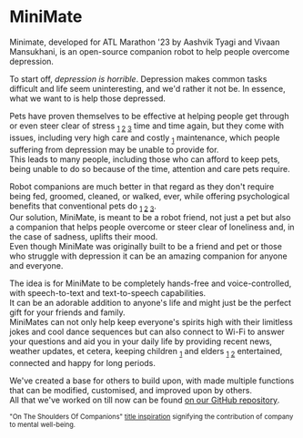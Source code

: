 # MiniMate
Minimate, developed for ATL Marathon '23 by Aashvik Tyagi and Vivaan Mansukhani, is an open-source companion robot to help people overcome depression.

To start off, _depression is horrible_. Depression makes common tasks difficult and life seem uninteresting, and we'd rather it not be. In essence, what we want to is help those depressed.

Pets have proven themselves to be effective at helping people get through or even steer clear of stress <sub>[1](https://pmc.ncbi.nlm.nih.gov/articles/PMC7178231/) [2](https://pmc.ncbi.nlm.nih.gov/articles/PMC6826684/) [3](https://pmc.ncbi.nlm.nih.gov/articles/PMC8705563/)</sub> time and time again, but they come with issues, including very high care and costly <sub>[1](https://pmc.ncbi.nlm.nih.gov/articles/PMC7401533/)</sub> maintenance, which people suffering from depression may be unable to provide for.  
This leads to many people, including those who can afford to keep pets, being unable to do so because of the time, attention and care pets require.

Robot companions are much better in that regard as they don't require being fed, groomed, cleaned, or walked, ever, while offering psychological benefits that conventional pets do <sub>[1](https://pubmed.ncbi.nlm.nih.gov/34889146/) [2](https://pmc.ncbi.nlm.nih.gov/articles/PMC7566965/) [3](https://journals.sagepub.com/doi/10.1177/14713012231155985)</sub>.  
Our solution, MiniMate, is meant to be a robot friend, not just a pet but also a companion that helps people overcome or steer clear of loneliness and, in the case of sadness, uplifts their mood.  
Even though MiniMate was originally built to be a friend and pet or those who struggle with depression it can be an amazing companion for anyone and everyone.

The idea is for MiniMate to be completely hands-free and voice-controlled, with speech-to-text and text-to-speech capabilities.  
It can be an adorable addition to anyone's life and might just be the perfect gift for your friends and family.  
MiniMates can not only help keep everyone's spirits high with their limitless jokes and cool dance sequences but can also connect to Wi-Fi to answer your questions and aid you in your daily life by providing recent news, weather updates, et cetera, keeping children <sub>[1](https://pmc.ncbi.nlm.nih.gov/articles/PMC11671368/)</sub> and elders <sub>[1](https://pmc.ncbi.nlm.nih.gov/articles/PMC4248608/) [2](https://pmc.ncbi.nlm.nih.gov/articles/PMC8364409/)</sub> entertained, connected and happy for long periods.

We've created a base for others to build upon, with made multiple functions that can be modified, customised, and improved upon by others.  
All that we've worked on till now can be found [on our GitHub repository](https://github.com/aashviktyagi/minimate).

<small>"On The Shoulders Of Companions" [title inspiration](https://en.wikipedia.org/wiki/Standing_on_the_shoulders_of_giants) signifying the contribution of company to mental well-being.</small>